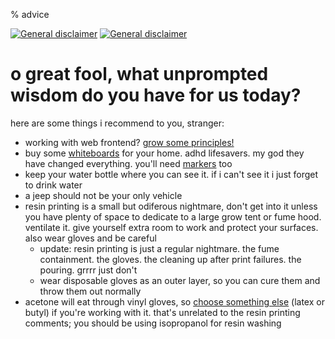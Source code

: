 % advice

[![General disclaimer](https://img.shields.io/badge/disclaimer-general-brightgreen.svg)](/advice/disclaimers.md#general)
[![General disclaimer](https://img.shields.io/badge/disclaimer-hazmat-red.svg)](/advice/disclaimers.md#hazmat)

# o great fool, what unprompted wisdom do you have for us today?

here are some things i recommend to you, stranger:

- working with web frontend? [grow some principles!](https://jeffhuang.com/designed_to_last/)
- buy some [whiteboards](https://amazon.com/dp/B06VVBW9BQ) for your home. adhd lifesavers. my god they have changed everything. you'll need [markers](https://amazon.com/dp/B0006HXJFK) too
- keep your water bottle where you can see it. if i can't see it i just forget to drink water
- a jeep should not be your only vehicle
- resin printing is a small but odiferous nightmare, don't get into it unless you have plenty of space to dedicate to a large grow tent or fume hood. ventilate it. give yourself extra room to work and protect your surfaces. also wear gloves and be careful
  - update: resin printing is just a regular nightmare. the fume containment. the gloves. the cleaning up after print failures. the pouring. grrrr just don't
  - wear disposable gloves as an outer layer, so you can cure them and throw them out normally
- acetone will eat through vinyl gloves, so [choose something else](http://amo-csd.lbl.gov/downloads/Chemical%20Resistance%20of%20Gloves.pdf) (latex or butyl) if you're working with it. that's unrelated to the resin printing comments; you should be using isopropanol for resin washing